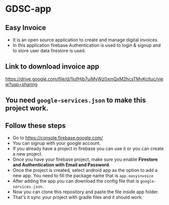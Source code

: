 # GDSC-app

## Easy Invoice

- It is an open source application to create and manage digital invoices.
- In this application firebase Authentication is used to login & signup and to store user data firestore is used.

## Link to download invoice app
https://drive.google.com/file/d/1iufHjb7uiMyWz0xmQxM2hcsTMyKcituc/view?usp=sharing

## You need `google-services.json` to make this project work.

## Follow these steps
- Go to https://console.firebase.google.com/
- You can signup with your google account.
- If you already have a project in firebase you can use it or you can create a new project.
- Once you have your firebase project, make sure you enable **Firestore and Authentication with Email and Password**.
- Once the project is created, select android app as the option to add a new app. You need to fill the package name that is `app.easyinvoice`
- After adding the app you can download the config file that is `google-services.json`.
- Now you can clone this repository and paste the file inside app folder.
- That's it sync your project with gradle files and it should work.
